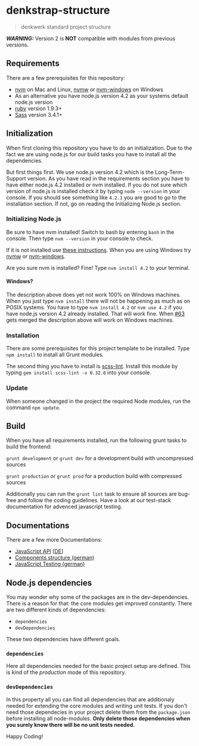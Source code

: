 # denkstrap-structure

> denkwerk standard project structure

***WARNING:*** Version 2 is **NOT** compatible with modules from previous versions.

## Requirements

There are a few prerequisites for this repository:

- [nvm](https://github.com/creationix/nvm) on Mac and Linux, [nvmw](https://github.com/hakobera/nvmw) or [nvm-windows](https://github.com/coreybutler/nvm-windows) on Windows
- As an alternative you have node.js version 4.2 as your systems default node.js version
- [ruby](https://www.ruby-lang.org/de/) version 1.9.3+
- [Sass](http://sass-lang.com/) version 3.4.1+

## Initialization

When first cloning this repository you have to do an initialization. Due to the fact we are
using node.js for our build tasks you have to install all the dependencies.

But first things first. We use node.js version 4.2 which is the Long-Term-Support version. As
you have read in the requirements section you have to have either node.js 4.2 installed or nvm
installed. If you do not sure which version of node.js is installed check it by typing ```node --version```
in your console. If you should see something like ```4.2.1``` you are good to go to the installation
section. If not, go on reading the Initializing Node.js section.

### Initializing Node.js

Be sure to have nvm installed! Switch to bash by entering ```bash``` in the console.
Then type ```nvm --version``` in your console to check.

If it is not installed use [these instructions](https://github.com/creationix/nvm#user-content-install-script). When you are using Windows try [nvmw](https://github.com/hakobera/nvmw) or [nvm-windows](https://github.com/coreybutler/nvm-windows).

Are you sure nvm is installed? Fine! Type ```nvm install 4.2``` to your terminal.

#### Windows?

The description above does yet not work 100% on Windows machines. When you just type ```nvm install```
there will not be happening as much as on POSIX systems. You have to type ```nvm install 4.2``` or
```nvm use 4.2``` if you have node.js version 4.2 already installed. That will work fine. When
[#63](https://github.com/hakobera/nvmw/pull/63) gets merged the description above will work on Windows machines.

### Installation

There are some prerequisites for this project template to be installed. Type ```npm install``` to
install all Grunt modules.

The second thing you have to install is [scss-lint](https://github.com/brigade/scss-lint). Install
this module by typing ```gem install scss-lint -v 0.32.0``` into your console.

### Update

When someone changed in the project the required Node modules, run the command ```npm update```.

## Build

When you have all requirements installed, run the following grunt tasks to build the frontend:

`grunt development` or `grunt dev` for a development build with uncompressed sources

`grunt production` or `grunt prod` for a production build with compressed sources

Additionally you can run the `grunt lint` task to ensure all sources are bug-free and follow the coding guidelines. Have a look at our test-stack documentation for advenced javascript testing.

## Documentations

There are a few more Documentations:
- [JavaScript API](docs/javascript_en.md) [[DE](docs/javascript.md)]
- [Components structure (german)](docs/komponenten.md)
- [JavaScript Testing (german)](docs/javascript-testing.md)

## Node.js dependencies

You may wonder why some of the packages are in the dev-dependencies. There is a reason for that: the core modules get improved constantly. There are two different kinds of dependencies:

- `dependencies`
- `devDependencies`

These two dependencies have different goals.

### `dependencies`

Here all dependencies needed for the basic project setup are defined. This is kind of the _production_ mode of this repository.

### `devDependencies`

In this property all you can find all dependencies that are additionaly needed for extending the core modules and writing unit tests. If you don't need those dependecies in your project delete them from the `package.json` before installing all node-modules. __Only delete those dependencies when you surely know there will be no unit tests needed.__

Happy Coding!

